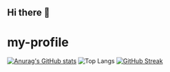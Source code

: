 ## Hi there 👋

<!--
**RamMaths/RamMaths** is a ✨ _special_ ✨ repository because its `README.md` (this file) appears on your GitHub profile.

Here are some ideas to get you started:

- 🔭 I’m currently working on ...
- 🌱 I’m currently learning ...
- 👯 I’m looking to collaborate on ...
- 🤔 I’m looking for help with ...
- 💬 Ask me about ...
- 📫 How to reach me: ...
- 😄 Pronouns: ...
- ⚡ Fun fact: ...
-->

# my-profile
[![Anurag's GitHub stats](https://github-readme-stats.vercel.app/api?username=RamMaths&theme=kacho_ga)](https://github.com/anuraghazra/github-readme-stats&show_icons=true)
![Top Langs](https://github-readme-stats.vercel.app/api/top-langs/?username=RamMaths&hide_progress=true&theme=kacho_ga)
[![GitHub Streak](https://github-readme-streak-stats.herokuapp.com/?user=RamMaths&theme=kacho_ga)](https://git.io/streak-stats)
